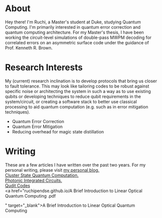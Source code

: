 # About
Hey there! I'm Ruchi, a Master's student at Duke, studying Quantum Computing. I'm primarily interested in quantum error correction and quantum computing architecture.
For my Master's thesis, I have been working the circuit-level simulations of double-pass MWPM decoding for correlated errors on an asymmetric surface code under the guidance of Prof. Kenneth R. Brown.


# Research Interests

My (current) research inclination is to develop protocols that bring us closer to fault tolerance.  This may look like tailoring codes to be robust against specific noise or architecting the system in such a way as to use existing qubits or developing techniques to reduce qubit requirements in the system/circuit, or creating a software stack to better use classical processing to aid quantum computation (e.g. such as in error mitigation techniques).
 
- Quantum Error Correction
- Quantum Error Mitigation
- Reducing overhead for magic state distillation

# Writing
These are a few articles I have written over the past two years. For my personal writing, please visit <a href="https://ruchipendse.blogspot.com/">my personal blog.</a>
<br>
<a href="ruchipendse.github.io/Cluster State Quantum Computation.pdf" target="_blank">Cluster State Quantum Computation.</a>
<br>
<a href="ruchipendse.github.io/Photonic Integrated Circuits.pdf" target="_blank">Photonic Integrated Circuits.</a>
<br>
<a href="ruchipendse.github.io/Qudit Codes.pdf" target="_blank">Qudit Codes</a>
<br>
<a href="ruchipendse.github.io/A Brief Introduction to Linear Optical Quantum Computing .pdf

" target="_blank">A Brief Introduction to Linear Optical Quantum Computing</a>






